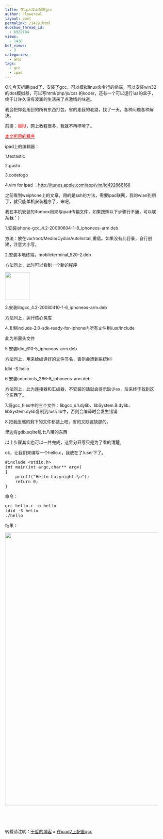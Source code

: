 ```yaml
---
title: 在ipad2上配置gcc
author: Flowerowl
layout: post
permalink: /2429.html
duoshuo_thread_id:
  - 6922184
views:
  - 1420
bot_views:
  - 3
categories:
  - 杂记
tags:
  - gcc
  - ipad
---
```

  
OK,今天折腾ipad了，安装了gcc，可以模拟linux命令行的终端，可以安装win32的dos模拟器，可以写html/php/js/css 的koder，还有一个可以运行lua的盒子，终于让许久没有波澜的生活来了点激情的味道。

我会把你会用到的所有东西打包，省的走我的老路，找了一天，各种问题各种解决。

前提：<span style="color: #ff0000;">越狱</span>，网上教程很多，我就不再啰嗦了。

<span style="color: #ff0000;"><a href="http://dl.vmall.com/c0vn2z5ebn" target="_blank"><span style="color: #ff0000;">本文所用的程序</span></a></span>

ipad上的编辑器：

1.textastic

2.gusto

3.codetogo

4.vim for ipad ：<a href="http://itunes.apple.com/app/vim/id492668168" target="_blank">http://itunes.apple.com/app/vim/id492668168</a>

之前看到weiphone上的文章，用的是ssh的方法，需要ipad联网，我的wlan到期了，就只能单机安装程序了，来吧。

我在本机安装的ifunbox用来与ipad传输文件，如果按照以下步骤行不通，可以联系我：）

1.安装iphone-gcc\_4.2-20080604-1-8\_iphoneos-arm.deb

方法：放在var/root/Media/Cydia/AutoInstall,重启。如果没有此目录，自行创建，注意大小写。

2.安装本地终端，mobileterminal_520-2.deb

方法同上，此时可以看到一个新的程序

[<img class="alignnone size-full wp-image-2430" title="terminal" src="http://lazynight.me/wp-content/uploads/2012/08/terminal.jpg" alt="" width="82" height="92" />][1]

3.安装libgcc\_4.2-20080410-1-6\_iphoneos-arm.deb

方法同上，运行核心类库

4.复制include-2.0-sdk-ready-for-iphone内所有文件到/usr/include

此为所需头文件

5.安装ldid\_610-5\_iphoneos-arm.deb

方法同上，用来给编译好的文件签名，否则会遭到系统kill

ldid -S hello

6.安装odcctools\_286-8\_iphoneos-arm.deb

方法同上，此为连接器和汇编器，不安装的话就会提示缺少as，后来终于找到这个东西了。

7.将gcc\_files中的三个文件：libgcc\_s.1.dylib、libSystem.B.dylib、libSystem.dylib复制到/usr/lib中，否则会编译时会发生错误

8.把我压缩的剩下的文件都装上吧，省的又缺这缺那的。

里边有gdb,sqlite乱七八糟的东西

以上步骤其实也可以一并完成，这里分开写只是为了看的清楚。

ok，让我们来编写一个hello.c，我放在了/user下了。

<pre class="lang:default decode:true">#include &lt;stdio.h&gt;
int main(int argc,char** argv)
{
	printf("Hello Lazynight.\n");
	return 0;
}</pre>

命令：

<pre class="lang:default decode:true">gcc hello.c -o hello
ldid -S hello
./hello</pre>

结果：

[<img class="alignnone size-full wp-image-2431" title="gcc" src="http://lazynight.me/wp-content/uploads/2012/08/gcc.jpg" alt="" width="677" height="900" />][2]

&nbsp;

&nbsp;

转载请注明：[于哲的博客][3] &raquo; [在ipad2上配置gcc][4]

 [1]: http://lazynight.me/wp-content/uploads/2012/08/terminal.jpg
 [2]: http://lazynight.me/wp-content/uploads/2012/08/gcc.jpg
 [3]: http://localhost/wordpress
 [4]: http://localhost/wordpress/2429.html